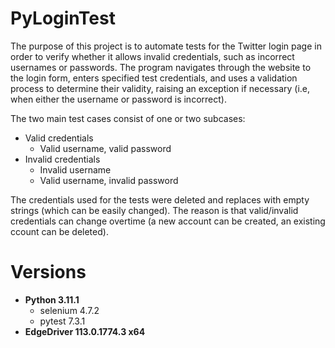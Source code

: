 # PyLoginTest

The purpose of this project is to automate tests for the Twitter login page in order to verify whether it allows invalid credentials, such as incorrect usernames or passwords.
 The program navigates through the website to the login form, enters specified test credentials, and uses a validation process to determine their validity, raising an exception if necessary (i.e, when either the username or password is incorrect).

The two main test cases consist of one or two subcases:
- Valid credentials
  - Valid username, valid password
- Invalid credentials
  - Invalid username
  - Valid username, invalid password

The credentials used for the tests were deleted and replaces with empty strings (which can be easily changed). The reason is that valid/invalid credentials can change overtime (a new account can be created, an existing ccount can be deleted).

# Versions
- **Python 3.11.1**
  - selenium 4.7.2
  - pytest 7.3.1
- **EdgeDriver 113.0.1774.3 x64** 
